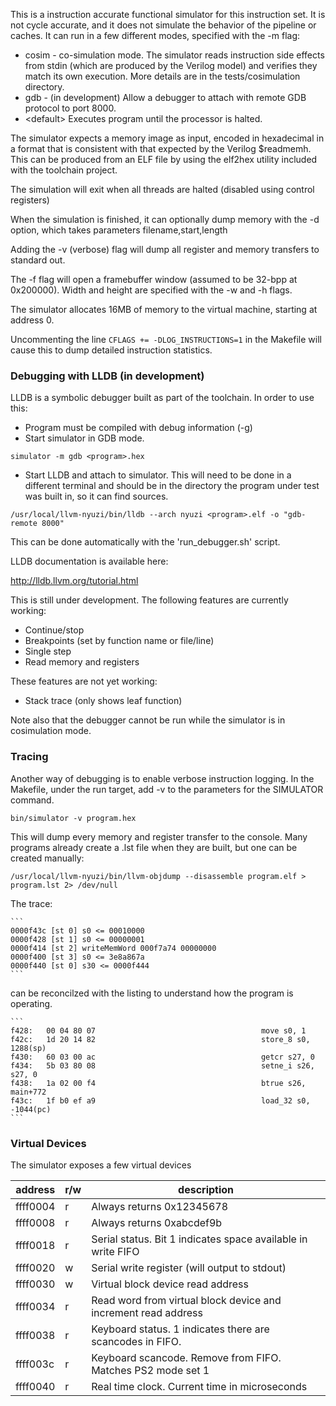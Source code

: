 This is a instruction accurate functional simulator for this instruction set.  It is not
cycle accurate, and it does not simulate the behavior of the pipeline or caches. It can 
run in a few different modes, specified with the -m flag:
- cosim - co-simulation mode. The simulator reads instruction side effects from stdin
 (which are produced by the Verilog model) and verifies they match its own execution.
 More details are in the tests/cosimulation directory.
- gdb - (in development) Allow a debugger to attach with remote GDB protocol to port 8000.
- &lt;default&gt; Executes program until the processor is halted.

The simulator expects a memory image as input, encoded in hexadecimal in a format that is 
consistent with that expected by the Verilog $readmemh.  This can be produced from an ELF
file by using the elf2hex utility included with the toolchain project.

The simulation will exit when all threads are halted (disabled using control registers)

When the simulation is finished, it can optionally dump memory with the -d option, which 
takes parameters filename,start,length

Adding the -v (verbose) flag will dump all register and memory transfers to standard out.

The -f flag will open a framebuffer window (assumed to be 32-bpp at 0x200000).  Width
and height are specified with the -w and -h flags.

The simulator allocates 16MB of memory to the virtual machine, starting at address 0.

Uncommenting the line `CFLAGS += -DLOG_INSTRUCTIONS=1` in the Makefile will cause this
to dump detailed instruction statistics.

### Debugging with LLDB (in development)

LLDB is a symbolic debugger built as part of the toolchain. In order to use this:

- Program must be compiled with debug information (-g)
- Start simulator in GDB mode.

```
simulator -m gdb <program>.hex
```
- Start LLDB and attach to simulator.  This will need to be done in a different terminal and
should be in the directory the program under test was built in, so it can find sources.

```
/usr/local/llvm-nyuzi/bin/lldb --arch nyuzi <program>.elf -o "gdb-remote 8000"
```

This can be done automatically with the 'run_debugger.sh' script.

LLDB documentation is available here:

http://lldb.llvm.org/tutorial.html

This is still under development. The following features are currently working:
* Continue/stop
* Breakpoints (set by function name or file/line)
* Single step
* Read memory and registers

These features are not yet working:
* Stack trace (only shows leaf function)

Note also that the debugger cannot be run while the simulator is in cosimulation mode.

### Tracing

Another way of debugging is to enable verbose instruction logging.  In the Makefile, 
under the run target, add -v to the parameters for the SIMULATOR command. 

    bin/simulator -v program.hex

This will dump every memory and register transfer to the console. Many programs
already create a .lst file when they are built, but one can be created manually:

    /usr/local/llvm-nyuzi/bin/llvm-objdump --disassemble program.elf > program.lst 2> /dev/null

The trace: 

    ```
    0000f43c [st 0] s0 <= 00010000
    0000f428 [st 1] s0 <= 00000001
    0000f414 [st 2] writeMemWord 000f7a74 00000000
    0000f400 [st 3] s0 <= 3e8a867a
    0000f440 [st 0] s30 <= 0000f444
    ```

can be reconcilzed with the listing to understand how the program is operating.

    ```
    f428:	00 04 80 07                                  	move s0, 1
    f42c:	1d 20 14 82                                  	store_8 s0, 1288(sp)
    f430:	60 03 00 ac                                  	getcr s27, 0
    f434:	5b 03 80 08                                  	setne_i s26, s27, 0
    f438:	1a 02 00 f4                                  	btrue s26, main+772
    f43c:	1f b0 ef a9                                  	load_32 s0, -1044(pc)
    ```
    
### Virtual Devices

The simulator exposes a few virtual devices

| address | r/w | description
|----|----|----
| ffff0004 | r | Always returns 0x12345678
| ffff0008 | r | Always returns 0xabcdef9b
| ffff0018 | r | Serial status. Bit 1 indicates space available in write FIFO
| ffff0020 | w | Serial write register (will output to stdout)
| ffff0030 | w | Virtual block device read address
| ffff0034 | r | Read word from virtual block device and increment read address
| ffff0038 | r | Keyboard status. 1 indicates there are scancodes in FIFO.
| ffff003c | r | Keyboard scancode. Remove from FIFO.  Matches PS2 mode set 1
| ffff0040 | r | Real time clock.  Current time in microseconds
